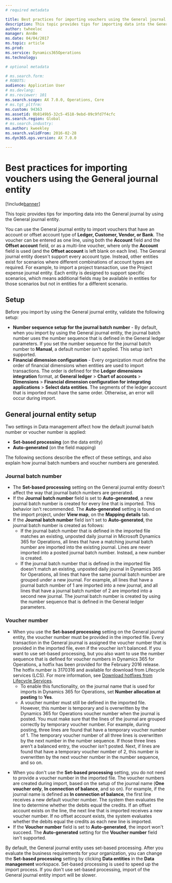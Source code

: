 ```yaml
---
# required metadata

title: Best practices for importing vouchers using the General journal entity
description: This topic provides tips for importing data into the General journal by using the General journal entity.  
author: twheeloc
manager: AnnBe
ms.date: 04/04/2017
ms.topic: article
ms.prod: 
ms.service: Dynamics365Operations
ms.technology: 

# optional metadata

# ms.search.form: 
# ROBOTS: 
audience: Application User
# ms.devlang: 
# ms.reviewer: 101
ms.search.scope: AX 7.0.0, Operations, Core
# ms.tgt_pltfrm: 
ms.custom: 94363
ms.assetid: 0b8149b5-32c5-4518-9ebd-09c9fd7f4cfc
ms.search.region: Global
# ms.search.industry: 
ms.author: kweekley
ms.search.validFrom: 2016-02-28
ms.dyn365.ops.version: AX 7.0.0

---
```


# Best practices for importing vouchers using the General journal entity

[!include[banner](../includes/banner.md)]


This topic provides tips for importing data into the General journal by using the General journal entity.  

You can use the General journal entity to import vouchers that have an account or offset account type of **Ledger, Customer, Vendor, or Bank**. The voucher can be entered as one line, using both the **Account** field and the **Offset account** field, or as a multi-line voucher, where only the **Account** field is used (and the **Offset account** is left blank on each line). The General journal entity doesn't support every account type. Instead, other entities exist for scenarios where different combinations of account types are required. For example, to import a project transaction, use the Project expense journal entity. Each entity is designed to support specific scenarios, which means additional fields may be available in entities for those scenarios but not in entities for a different scenario.

## Setup
Before you import by using the General journal entity, validate the following setup:

-   **Number sequence setup for the journal batch number** - By default, when you import by using the General journal entity, the journal batch number uses the number sequence that is defined in the General ledger parameters. If you set the number sequence for the journal batch number to **Manual**, a default number isn't applied. This setup isn't supported.
-   **Financial dimension configuration** - Every organization must define the order of financial dimensions when entities are used to import transactions. The order is defined for the **Ledger dimensions integration** format, at **General ledger** &gt; **Chart of accounts** &gt; **Dimensions** &gt; **Financial dimension configuration for integrating applications** &gt; **Select data entities**. The segments of the ledger account that is imported must have the same order. Otherwise, an error will occur during import.

## General journal entity setup
Two settings in Data management affect how the default journal batch number or voucher number is applied:

-   **Set-based processing** (on the data entity)
-   **Auto-generated** (on the field mapping)

The following sections describe the effect of these settings, and also explain how journal batch numbers and voucher numbers are generated.

### Journal batch number

-   The **Set-based processing** setting on the General journal entity doesn't affect the way that journal batch numbers are generated.
-   If the **Journal batch number** field is set to **Auto-generated**, a new journal batch number is created for every line that is imported. This behavior isn't recommended. The **Auto-generated** setting is found on the import project, under **View map**, on the **Mapping details** tab.
-   If the **Journal batch number** field isn't set to **Auto-generated**, the journal batch number is created as follows:
    -   If the journal batch number that is defined in the imported file matches an existing, unposted daily journal in Microsoft Dynamics 365 for Operations, all lines that have a matching journal batch number are imported into the existing journal. Lines are never imported into a posted journal batch number. Instead, a new number is created.
    -   If the journal batch number that is defined in the imported file doesn't match an existing, unposted daily journal in Dynamics 365 for Operations, all lines that have the same journal batch number are grouped under a new journal. For example, all lines that have a journal batch number of 1 are imported into a new journal, and all lines that have a journal batch number of 2 are imported into a second new journal. The journal batch number is created by using the number sequence that is defined in the General ledger parameters.

### Voucher number

-   When you use the **Set-based processing** setting on the General journal entity, the voucher number must be provided in the imported file. Every transaction in the General journal is assigned the voucher number that is provided in the imported file, even if the voucher isn’t balanced. If you want to use set-based processing, but you also want to use the number sequence that is defined for voucher numbers in Dynamics 365 for Operations, a hotfix has been provided for the February 2016 release. The hotfix number is 3170316 and available for download from Lifecycle services (LCS). For more information, see [Download hotfixes from Lifecycle Services](..\migration-upgrade\download-hotfix-lcs.md).
    -   To enable this functionality, on the journal name that is used for imports in Dynamics 365 for Operations, set **Number allocation at posting** to **Yes**.
    -   A voucher number must still be defined in the imported file. However, this number is temporary and is overwritten by the Dynamics 365 for Operations voucher number when the journal is posted. You must make sure that the lines of the journal are grouped correctly by temporary voucher number. For example, during posting, three lines are found that have a temporary voucher number of 1. The temporary voucher number of all three lines is overwritten by the next number in the number sequence. If those three lines aren’t a balanced entry, the voucher isn't posted. Next, if lines are found that have a temporary voucher number of 2, this number is overwritten by the next voucher number in the number sequence, and so on.

<!-- -->

-   When you don't use the **Set-based processing** setting, you do not need to provide a voucher number in the imported file. The voucher numbers are created during import, based on the setup of the journal name (**One voucher only**, **In connection of balance**, and so on). For example, if the journal name is defined as **In connection of balance**, the first line receives a new default voucher number. The system then evaluates the line to determine whether the debits equal the credits. If an offset account exists on the line, the next line that is imported receives a new voucher number. If no offset account exists, the system evaluates whether the debits equal the credits as each new line is imported.
-   If the **Voucher number** field is set to **Auto-generated**, the import won't succeed. The **Auto-generated** setting for the **Voucher number** field isn't supported.

By default, the General journal entity uses set-based processing. After you evaluate the business requirements for your organization, you can change the **Set-based processing** setting by clicking **Data entities** in the **Data management** workspace. Set-based processing is used to speed up the import process. If you don't use set-based processing, import of the General journal entity import will be slower.




